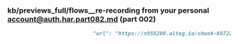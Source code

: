 ### kb/previews_full/flows__re-recording from your personal account@auth.har.part082.md (part 002)

```md
                           "url": "https://n958200.alteg.io/chunk-KO722YSM.js"
```

```
